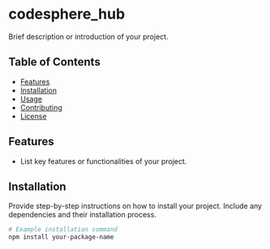 # codesphere_hub

Brief description or introduction of your project.

## Table of Contents

- [Features](#features)
- [Installation](#installation)
- [Usage](#usage)
- [Contributing](#contributing)
- [License](#license)

## Features

- List key features or functionalities of your project.

## Installation

Provide step-by-step instructions on how to install your project. Include any dependencies and their installation process.

```bash
# Example installation command
npm install your-package-name
